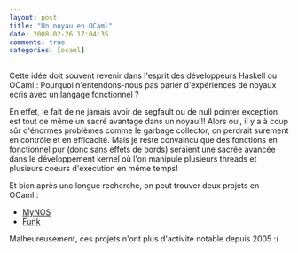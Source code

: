 ```yaml
---
layout: post
title: "Un noyau en OCaml"
date: 2008-02-26 17:04:35
comments: true
categories: [ocaml]
---
```

<p>Cette id&#233;e doit souvent revenir dans l'esprit des d&#233;veloppeurs Haskell ou
OCaml&#160;: Pourquoi n'entendons-nous pas parler d'exp&#233;riences de noyaux &#233;cris
avec un langage fonctionnel&#160;?</p>
<p>En effet, le fait de ne jamais avoir de segfault ou de null pointer
exception est tout de m&#234;me un sacr&#233; avantage dans un noyau!!! Alors oui, il y a
&#224; coup s&#251;r d'&#233;normes probl&#232;mes comme le garbage collector, on perdrait surement
en contr&#244;le et en efficacit&#233;. Mais je reste convaincu que des fonctions en
fonctionnel pur (donc sans effets de bords) seraient une sacr&#233;e avanc&#233;e dans le
d&#233;veloppement kernel o&#249; l'on manipule plusieurs threads et plusieurs coeurs
d'ex&#233;cution en m&#234;me temps!</p>
<p>Et bien apr&#232;s une longue recherche, on peut trouver deux projets en
OCaml&#160;:</p>
<ul>
<li><a href="http://mynos.sourceforge.net/" hreflang="en">MyNOS</a></li>
<li><a href="http://home.gna.org/funk/" hreflang="en">Funk</a></li>
</ul>
<p>Malheureusement, ces projets n'ont plus d'activit&#233; notable depuis 2005
:(</p>